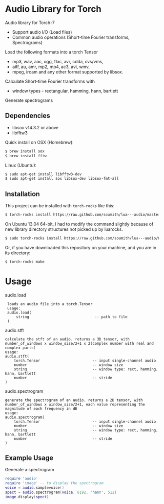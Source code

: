 Audio Library for Torch
=======================

Audio library for Torch-7
 * Support audio I/O (Load files)
 * Common audio operations (Short-time Fourier transforms, Spectrograms)

Load the following formats into a torch Tensor
 * mp3, wav, aac, ogg, flac, avr, cdda, cvs/vms,
 * aiff, au, amr, mp2, mp4, ac3, avi, wmv, 
 * mpeg, ircam and any other format supported by libsox.

Calculate Short-time Fourier transforms with
 * window types - rectangular, hamming, hann, bartlett

Generate spectrograms 

Dependencies
------------
* libsox v14.3.2 or above
* libfftw3

Quick install on
OSX (Homebrew):
```bash
$ brew install sox
$ brew install fftw
```
Linux (Ubuntu): 
```bash
$ sudo apt-get install libfftw3-dev
$ sudo apt-get install sox libsox-dev libsox-fmt-all
```

Installation
------------
This project can be installed with `torch-rocks` like this:

```bash
$ torch-rocks install https://raw.github.com/soumith/lua---audio/master/audio-0.1-0.rockspec
```

On Ubuntu 13.04 64-bit, I had to modify the command slightly because of new library directory structures not picked up by luarocks.
```bash
$ sudo torch-rocks install https://raw.github.com/soumith/lua---audio/master/audio-0.1-0.rockspec LIBSOX_LIBDIR=/usr/lib/x86_64-linux-gnu/ LIBFFTW3_LIBDIR=/usr/lib/x86_64-linux-gnu
```

Or, if you have downloaded this repository on your machine, and
you are in its directory:

```bash
$ torch-rocks make
```

Usage
=====
audio.load
```
 loads an audio file into a torch.Tensor
 usage:  
 audio.load(  
     string                              -- path to file  
 )
```

audio.stft
```
calculate the stft of an audio. returns a 3D tensor, with number_of_windows x window_size/2+1 x 2(complex number with real and complex parts)
usage:
audio.stft(
    torch.Tensor                        -- input single-channel audio
    number                              -- window size
    string                              -- window type: rect, hamming, hann, bartlett
    number                              -- stride
)
```
audio.spectrogram
```
generate the spectrogram of an audio. returns a 2D tensor, with number_of_windows x window_size/2+1, each value representing the magnitude of each frequency in dB
usage:
audio.spectrogram(
    torch.Tensor                        -- input single-channel audio
    number                              -- window size
    string                              -- window type: rect, hamming, hann, bartlett
    number                              -- stride
)
```

Example Usage
-------------
Generate a spectrogram
```lua
require 'audio'
require 'image' -- to display the spectrogram
voice = audio.samplevoice()
spect = audio.spectrogram(voice, 8192, 'hann', 512)
image.display(spect)
```
